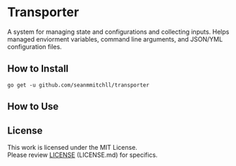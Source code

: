 # Transporter
A system for managing state and configurations and collecting inputs. Helps managed enviorment variables, command line arguments, and JSON/YML configuration files.

## How to Install
    go get -u github.com/seanmmitchll/transporter

## How to Use


## License
This work is licensed under the MIT License.  
Please review [LICENSE](LICENSE.md) (LICENSE.md) for specifics.